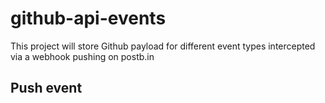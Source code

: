 # github-api-events

This project will store Github payload for different event types intercepted via a webhook pushing on postb.in

## Push event

````json
````
